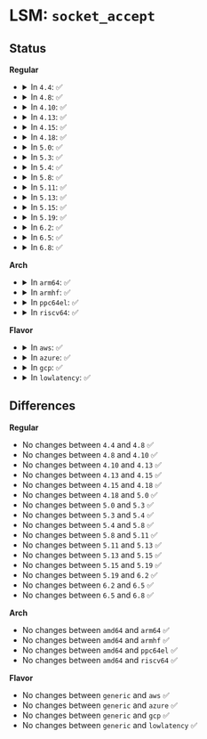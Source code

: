# LSM: <code>socket_accept</code>

## Status
<b>Regular</b>
<ul>
<li>
<details>
<summary>In <code>4.4</code>: ✅</summary>

```c
int security_socket_accept(struct socket *sock, struct socket *newsock);
```
</details>
</li>
<li>
<details>
<summary>In <code>4.8</code>: ✅</summary>

```c
int security_socket_accept(struct socket *sock, struct socket *newsock);
```
</details>
</li>
<li>
<details>
<summary>In <code>4.10</code>: ✅</summary>

```c
int security_socket_accept(struct socket *sock, struct socket *newsock);
```
</details>
</li>
<li>
<details>
<summary>In <code>4.13</code>: ✅</summary>

```c
int security_socket_accept(struct socket *sock, struct socket *newsock);
```
</details>
</li>
<li>
<details>
<summary>In <code>4.15</code>: ✅</summary>

```c
int security_socket_accept(struct socket *sock, struct socket *newsock);
```
</details>
</li>
<li>
<details>
<summary>In <code>4.18</code>: ✅</summary>

```c
int security_socket_accept(struct socket *sock, struct socket *newsock);
```
</details>
</li>
<li>
<details>
<summary>In <code>5.0</code>: ✅</summary>

```c
int security_socket_accept(struct socket *sock, struct socket *newsock);
```
</details>
</li>
<li>
<details>
<summary>In <code>5.3</code>: ✅</summary>

```c
int security_socket_accept(struct socket *sock, struct socket *newsock);
```
</details>
</li>
<li>
<details>
<summary>In <code>5.4</code>: ✅</summary>

```c
int security_socket_accept(struct socket *sock, struct socket *newsock);
```
</details>
</li>
<li>
<details>
<summary>In <code>5.8</code>: ✅</summary>

```c
int security_socket_accept(struct socket *sock, struct socket *newsock);
```
</details>
</li>
<li>
<details>
<summary>In <code>5.11</code>: ✅</summary>

```c
int security_socket_accept(struct socket *sock, struct socket *newsock);
```
</details>
</li>
<li>
<details>
<summary>In <code>5.13</code>: ✅</summary>

```c
int security_socket_accept(struct socket *sock, struct socket *newsock);
```
</details>
</li>
<li>
<details>
<summary>In <code>5.15</code>: ✅</summary>

```c
int security_socket_accept(struct socket *sock, struct socket *newsock);
```
</details>
</li>
<li>
<details>
<summary>In <code>5.19</code>: ✅</summary>

```c
int security_socket_accept(struct socket *sock, struct socket *newsock);
```
</details>
</li>
<li>
<details>
<summary>In <code>6.2</code>: ✅</summary>

```c
int security_socket_accept(struct socket *sock, struct socket *newsock);
```
</details>
</li>
<li>
<details>
<summary>In <code>6.5</code>: ✅</summary>

```c
int security_socket_accept(struct socket *sock, struct socket *newsock);
```
</details>
</li>
<li>
<details>
<summary>In <code>6.8</code>: ✅</summary>

```c
int security_socket_accept(struct socket *sock, struct socket *newsock);
```
</details>
</li>
</ul>
<b>Arch</b>
<ul>
<li>
<details>
<summary>In <code>arm64</code>: ✅</summary>

```c
int security_socket_accept(struct socket *sock, struct socket *newsock);
```
</details>
</li>
<li>
<details>
<summary>In <code>armhf</code>: ✅</summary>

```c
int security_socket_accept(struct socket *sock, struct socket *newsock);
```
</details>
</li>
<li>
<details>
<summary>In <code>ppc64el</code>: ✅</summary>

```c
int security_socket_accept(struct socket *sock, struct socket *newsock);
```
</details>
</li>
<li>
<details>
<summary>In <code>riscv64</code>: ✅</summary>

```c
int security_socket_accept(struct socket *sock, struct socket *newsock);
```
</details>
</li>
</ul>
<b>Flavor</b>
<ul>
<li>
<details>
<summary>In <code>aws</code>: ✅</summary>

```c
int security_socket_accept(struct socket *sock, struct socket *newsock);
```
</details>
</li>
<li>
<details>
<summary>In <code>azure</code>: ✅</summary>

```c
int security_socket_accept(struct socket *sock, struct socket *newsock);
```
</details>
</li>
<li>
<details>
<summary>In <code>gcp</code>: ✅</summary>

```c
int security_socket_accept(struct socket *sock, struct socket *newsock);
```
</details>
</li>
<li>
<details>
<summary>In <code>lowlatency</code>: ✅</summary>

```c
int security_socket_accept(struct socket *sock, struct socket *newsock);
```
</details>
</li>
</ul>

## Differences
<b>Regular</b>
<ul>
<li>
No changes between <code>4.4</code> and <code>4.8</code> ✅
</li>
<li>
No changes between <code>4.8</code> and <code>4.10</code> ✅
</li>
<li>
No changes between <code>4.10</code> and <code>4.13</code> ✅
</li>
<li>
No changes between <code>4.13</code> and <code>4.15</code> ✅
</li>
<li>
No changes between <code>4.15</code> and <code>4.18</code> ✅
</li>
<li>
No changes between <code>4.18</code> and <code>5.0</code> ✅
</li>
<li>
No changes between <code>5.0</code> and <code>5.3</code> ✅
</li>
<li>
No changes between <code>5.3</code> and <code>5.4</code> ✅
</li>
<li>
No changes between <code>5.4</code> and <code>5.8</code> ✅
</li>
<li>
No changes between <code>5.8</code> and <code>5.11</code> ✅
</li>
<li>
No changes between <code>5.11</code> and <code>5.13</code> ✅
</li>
<li>
No changes between <code>5.13</code> and <code>5.15</code> ✅
</li>
<li>
No changes between <code>5.15</code> and <code>5.19</code> ✅
</li>
<li>
No changes between <code>5.19</code> and <code>6.2</code> ✅
</li>
<li>
No changes between <code>6.2</code> and <code>6.5</code> ✅
</li>
<li>
No changes between <code>6.5</code> and <code>6.8</code> ✅
</li>
</ul>
<b>Arch</b>
<ul>
<li>
No changes between <code>amd64</code> and <code>arm64</code> ✅
</li>
<li>
No changes between <code>amd64</code> and <code>armhf</code> ✅
</li>
<li>
No changes between <code>amd64</code> and <code>ppc64el</code> ✅
</li>
<li>
No changes between <code>amd64</code> and <code>riscv64</code> ✅
</li>
</ul>
<b>Flavor</b>
<ul>
<li>
No changes between <code>generic</code> and <code>aws</code> ✅
</li>
<li>
No changes between <code>generic</code> and <code>azure</code> ✅
</li>
<li>
No changes between <code>generic</code> and <code>gcp</code> ✅
</li>
<li>
No changes between <code>generic</code> and <code>lowlatency</code> ✅
</li>
</ul>

